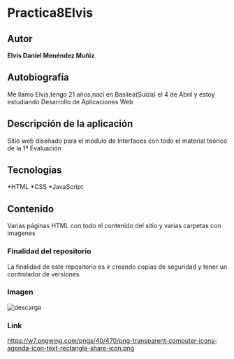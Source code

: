 # Practica8Elvis
## Autor
**Elvis Daniel Menéndez Muñiz**
## Autobiografía
Me llamo Elvis,tengo 21 años,nací en Basilea(Suiza) el 4 de Abril y estoy estudiando Desarrollo de Aplicaciones Web
## Descripción de la aplicación
Sitio web diseñado para el módulo de Interfaces con todo el material teórico de la 1ª Evaluación
## Tecnologías
*HTML
*CSS
*JavaScript

## Contenido
Varias páginas HTML con todo el contenido del sitio y varias carpetas con imagenes

### Finalidad del repositorio
La finalidad de este repositorio es ir creando copias de seguridad y tener un controlador de versiones





### Imagen
![descarga](https://user-images.githubusercontent.com/98460587/160684530-509552a6-f763-42ee-b05d-0ba664853228.png)
### Link
https://w7.pngwing.com/pngs/40/470/png-transparent-computer-icons-agenda-icon-text-rectangle-share-icon.png
